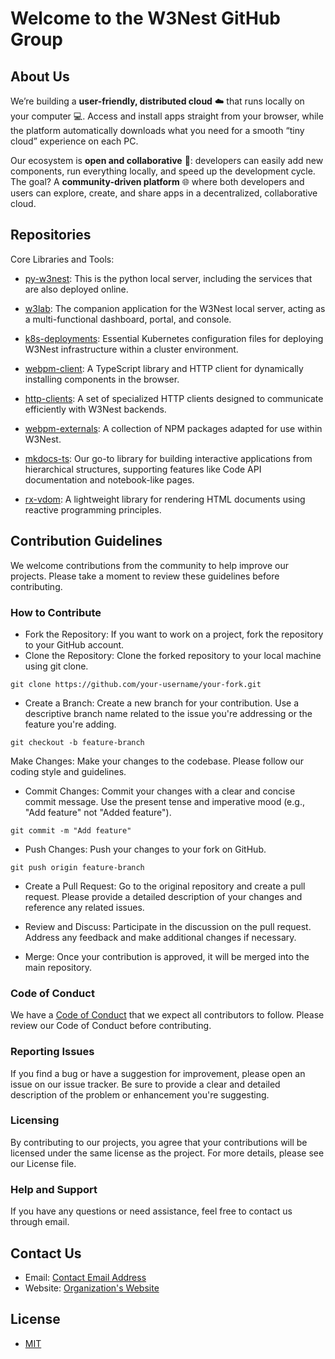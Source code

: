 # Welcome to the W3Nest GitHub Group

## About Us

We’re building a **user-friendly, distributed cloud** ☁️ that runs locally on your computer 💻. 
Access and install apps straight from your browser, while the platform automatically downloads what you need for a smooth “tiny cloud” experience on each PC.

Our ecosystem is **open and collaborative** 🤝: developers can easily add new components, run everything locally, and speed up the development cycle. 
The goal? A **community-driven platform** 🌐 where both developers and users can explore, create, and share apps in a decentralized, collaborative cloud.

## Repositories

Core Libraries and Tools:

-  [py-w3nest](https://github.com/w3nest/py-w3nest): 
   This is the python local server, including the services that are also deployed online. 

-  [w3lab](https://github.com/w3nest/w3lab):
   The companion application for the W3Nest local server, acting as a multi-functional dashboard, portal, and console.

-  [k8s-deployments](https://github.com/w3nest/k8s-deployments):
   Essential Kubernetes configuration files for deploying W3Nest infrastructure within a cluster environment.

-  [webpm-client](https://github.com/w3nest/webpm-client):
   A TypeScript library and HTTP client for dynamically installing components in the browser.

-  [http-clients](https://github.com/w3nest/http-clients):
   A set of specialized HTTP clients designed to communicate efficiently with W3Nest backends.

-  [webpm-externals](https://github.com/w3nest/webpm-externals):
   A collection of NPM packages adapted for use within W3Nest.

-  [mkdocs-ts](https://github.com/w3nest/mkdocs-ts):
   Our go-to library for building interactive applications from hierarchical structures, supporting features like 
   Code API documentation and notebook-like pages.

-  [rx-vdom](https://github.com/w3nest/rx-vdom):
   A lightweight library for rendering HTML documents using reactive programming principles.

## Contribution Guidelines

We welcome contributions from the community to help improve our projects.
Please take a moment to review these guidelines before contributing.

### How to Contribute
-  Fork the Repository: If you want to work on a project, fork the repository to your GitHub account.
-  Clone the Repository: Clone the forked repository to your local machine using git clone.

```
git clone https://github.com/your-username/your-fork.git
```
-  Create a Branch: Create a new branch for your contribution. Use a descriptive branch name related to the issue 
   you're addressing or the feature you're adding.

```
git checkout -b feature-branch
```
Make Changes: Make your changes to the codebase. Please follow our coding style and guidelines.

-  Commit Changes: Commit your changes with a clear and concise commit message. Use the present tense and
   imperative mood (e.g., "Add feature" not "Added feature").
```
git commit -m "Add feature"
```
-  Push Changes: Push your changes to your fork on GitHub.
```
git push origin feature-branch
```
-  Create a Pull Request: Go to the original repository and create a pull request. 
   Please provide a detailed description of your changes and reference any related issues.

-  Review and Discuss: Participate in the discussion on the pull request.
   Address any feedback and make additional changes if necessary.

-  Merge: Once your contribution is approved, it will be merged into the main repository.

### Code of Conduct

We have a [Code of Conduct](https://github.com/youwol/.github/blob/main/profile/CODE_OF_CONDUCT.md) that we expect all contributors to follow. 
Please review our Code of Conduct before contributing.

### Reporting Issues

If you find a bug or have a suggestion for improvement, please open an issue on our issue tracker. 
Be sure to provide a clear and detailed description of the problem or enhancement you're suggesting.

### Licensing

By contributing to our projects, you agree that your contributions will be licensed under the same license
as the project. For more details, please see our License file.

### Help and Support

If you have any questions or need assistance, feel free to contact us through email.

## Contact Us

- Email: [Contact Email Address](mailto:reinisch.gui@gmail.com)
- Website: [Organization's Website](https://w3nest.org)

## License

- [MIT](https://spdx.org/licenses/MIT.html)

<!--
## Events and News

[Share information about upcoming events, webinars, or conferences related to your organization. Also, link to any blog posts or news articles featuring your projects.]

- [Event Title](Link to Event Details): Date and description of the event.
- [Blog Post Title](Link to Blog Post): Summary of the blog post.
-->

